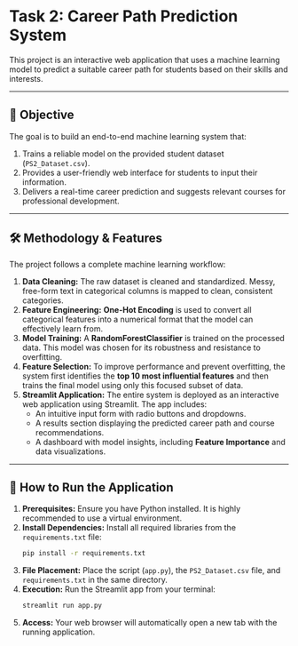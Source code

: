 # Task 2: Career Path Prediction System

This project is an interactive web application that uses a machine learning model to predict a suitable career path for students based on their skills and interests.

---

## 🎯 Objective

The goal is to build an end-to-end machine learning system that:
1.  Trains a reliable model on the provided student dataset (`PS2_Dataset.csv`).
2.  Provides a user-friendly web interface for students to input their information.
3.  Delivers a real-time career prediction and suggests relevant courses for professional development.

---

## 🛠️ Methodology & Features

The project follows a complete machine learning workflow:

1.  **Data Cleaning:** The raw dataset is cleaned and standardized. Messy, free-form text in categorical columns is mapped to clean, consistent categories.
2.  **Feature Engineering:** **One-Hot Encoding** is used to convert all categorical features into a numerical format that the model can effectively learn from.
3.  **Model Training:** A **RandomForestClassifier** is trained on the processed data. This model was chosen for its robustness and resistance to overfitting.
4.  **Feature Selection:** To improve performance and prevent overfitting, the system first identifies the **top 10 most influential features** and then trains the final model using only this focused subset of data.
5.  **Streamlit Application:** The entire system is deployed as an interactive web application using Streamlit. The app includes:
    * An intuitive input form with radio buttons and dropdowns.
    * A results section displaying the predicted career path and course recommendations.
    * A dashboard with model insights, including **Feature Importance** and data visualizations.

---

## 🚀 How to Run the Application

1.  **Prerequisites:** Ensure you have Python installed. It is highly recommended to use a virtual environment.
2.  **Install Dependencies:** Install all required libraries from the `requirements.txt` file:
    ```bash
    pip install -r requirements.txt
    ```
3.  **File Placement:** Place the script (`app.py`), the `PS2_Dataset.csv` file, and `requirements.txt` in the same directory.
4.  **Execution:** Run the Streamlit app from your terminal:
    ```bash
    streamlit run app.py
    ```
5.  **Access:** Your web browser will automatically open a new tab with the running application.
